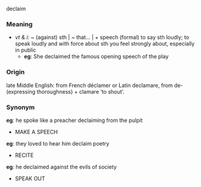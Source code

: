 declaim
### Meaning
+ _vt & i_: ~ (against) sth | ~ that… | + speech (formal)
to say sth loudly; to speak loudly and with force about sth you feel strongly about, especially in public
	+ __eg__: She declaimed the famous opening speech of the play

### Origin

late Middle English: from French déclamer or Latin declamare, from de- (expressing thoroughness) + clamare ‘to shout’.

### Synonym

__eg__: he spoke like a preacher declaiming from the pulpit

+ MAKE A SPEECH

__eg__: they loved to hear him declaim poetry

+ RECITE

__eg__: he declaimed against the evils of society

+ SPEAK OUT


